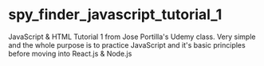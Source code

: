 # spy_finder_javascript_tutorial_1
JavaScript &amp; HTML Tutorial 1 from Jose Portilla's Udemy class. Very simple and the whole purpose is to practice JavaScript and it's basic principles before moving into React.js &amp; Node.js
